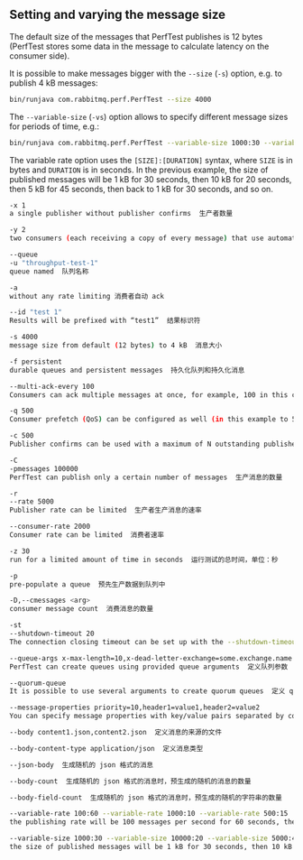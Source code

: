 ## Setting and varying the message size

The default size of the messages that PerfTest publishes is 12 bytes (PerfTest stores some data in the message to calculate latency on the consumer side).

It is possible to make messages bigger with the `--size` (`-s`) option, e.g. to publish 4 kB messages:

```bash
bin/runjava com.rabbitmq.perf.PerfTest --size 4000
```

The `--variable-size` (`-vs`) option allows to specify different message sizes for periods of time, e.g.:

```bash
bin/runjava com.rabbitmq.perf.PerfTest --variable-size 1000:30 --variable-size 10000:20 --variable-size 5000:45
```

The variable rate option uses the `[SIZE]:[DURATION]` syntax, where `SIZE` is in bytes and `DURATION` is in seconds. In the previous example, the size of published messages will be 1 kB for 30 seconds, then 10 kB for 20 seconds, then 5 kB for 45 seconds, then back to 1 kB for 30 seconds, and so on.

```bash
-x 1
a single publisher without publisher confirms  生产者数量

-y 2
two consumers (each receiving a copy of every message) that use automatic acknowledgement mode  消费者数量

--queue
-u "throughput-test-1"
queue named  队列名称

-a
without any rate limiting 消费者自动 ack

--id "test 1"
Results will be prefixed with “test1”  结果标识符

-s 4000
message size from default (12 bytes) to 4 kB  消息大小

-f persistent
durable queues and persistent messages  持久化队列和持久化消息

--multi-ack-every 100
Consumers can ack multiple messages at once, for example, 100 in this configuration  消费者手动确认时，一次确认的消息数量

-q 500
Consumer prefetch (QoS) can be configured as well (in this example to 500)  Consumer prefetch 数量

-c 500
Publisher confirms can be used with a maximum of N outstanding publishes  发布者确认最多可用于 N 个未完成的发布

-C
-pmessages 100000
PerfTest can publish only a certain number of messages  生产消息的数量

-r
--rate 5000
Publisher rate can be limited  生产者生产消息的速率

--consumer-rate 2000
Consumer rate can be limited  消费者速率

-z 30
run for a limited amount of time in seconds  运行测试的总时间，单位：秒

-p
pre-populate a queue  预先生产数据到队列中

-D,--cmessages <arg>
consumer message count  消费消息的数量

-st
--shutdown-timeout 20
The connection closing timeout can be set up with the --shutdown-timeout argument (or -st)  连接关闭的超时时间 

--queue-args x-max-length=10,x-dead-letter-exchange=some.exchange.name
PerfTest can create queues using provided queue arguments  定义队列参数

--quorum-queue
It is possible to use several arguments to create quorum queues  定义 quorum 类型的队列

--message-properties priority=10,header1=value1,header2=value2
You can specify message properties with key/value pairs separated by commas  定义消息属性

--body content1.json,content2.json  定义消息的来源的文件

--body-content-type application/json  定义消息类型

--json-body  生成随机的 json 格式的消息

--body-count  生成随机的 json 格式的消息时，预生成的随机的消息的数量

--body-field-count  生成随机的 json 格式的消息时，预生成的随机的字符串的数量

--variable-rate 100:60 --variable-rate 1000:10 --variable-rate 500:15
the publishing rate will be 100 messages per second for 60 seconds, then 1000 messages per second for 10 seconds, then 500 messages per second for 15 seconds, then back to 100 messages per second for 60 seconds, and so on.

--variable-size 1000:30 --variable-size 10000:20 --variable-size 5000:45
the size of published messages will be 1 kB for 30 seconds, then 10 kB for 20 seconds, then 5 kB for 45 seconds, then back to 1 kB for 30 seconds, and so on.

```
